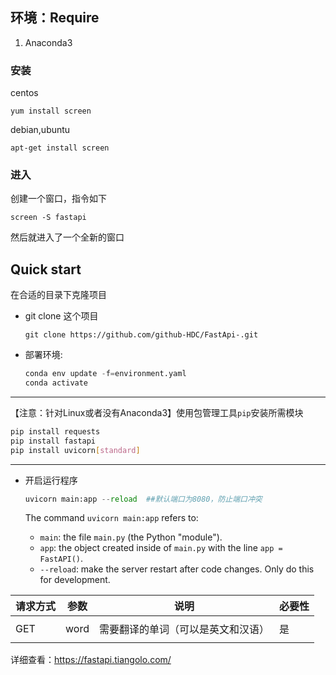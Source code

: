 ## 环境：Require

1. Anaconda3

### 安装

centos

```
yum install screen
```

debian,ubuntu

```
apt-get install screen
```

### 进入

创建一个窗口，指令如下

```
screen -S fastapi
```

然后就进入了一个全新的窗口



## Quick start

在合适的目录下克隆项目

- git clone 这个项目

  ```git
  git clone https://github.com/github-HDC/FastApi-.git
  ```

- 部署环境:

  ```python
  conda env update -f=environment.yaml
  conda activate 
  ```

---



​	【注意：针对Linux或者没有Anaconda3】使用包管理工具`pip`安装所需模块

```bash
pip install requests
pip install fastapi
pip install uvicorn[standard]
```





---



- 开启运行程序

  ```python
  uvicorn main:app --reload  ##默认端口为8080，防止端口冲突
  ```

  The command `uvicorn main:app` refers to:

  - `main`: the file `main.py` (the Python "module").
  - `app`: the object created inside of `main.py` with the line `app = FastAPI()`.
  - `--reload`: make the server restart after code changes. Only do this for development.









| 请求方式 | 参数 | 说明                               | 必要性 |
| :------- | ---- | ---------------------------------- | ------ |
|          |      |                                    |        |
| GET      | word | 需要翻译的单词（可以是英文和汉语） | 是     |
|          |      |                                    |        |





详细查看：https://fastapi.tiangolo.com/

